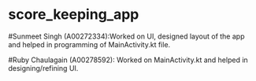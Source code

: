 # score_keeping_app

#Sunmeet Singh (A00272334):Worked on UI, designed layout of the app and helped in programming of MainActivity.kt file.

#Ruby Chaulagain (A00278592): Worked on MainActivity.kt and helped in designing/refining UI.
